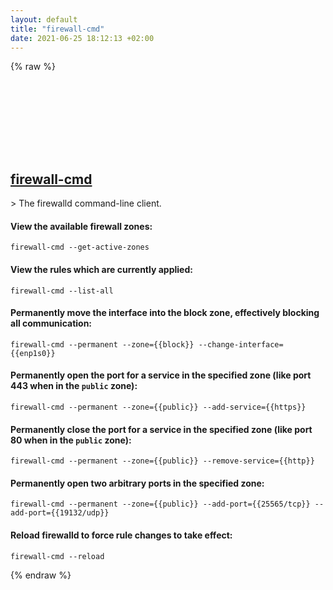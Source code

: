 ```yaml
---
layout: default
title: "firewall-cmd"
date: 2021-06-25 18:12:13 +02:00
---
```

{% raw %}
<h2 id="firewall-cmd">
  <a href="/en/linux/firewall-cmd.html">firewall-cmd</a> <a href="#firewall-cmd"><svg class="icon">
    <use href="/assets/images/unicode_sprite.svg#link" />
  </svg></a>
</h2>
> The firewalld command-line client.

#### View the available firewall zones:
```shell
firewall-cmd --get-active-zones
```
#### View the rules which are currently applied:
```shell
firewall-cmd --list-all
```
#### Permanently move the interface into the block zone, effectively blocking all communication:
```shell
firewall-cmd --permanent --zone={{block}} --change-interface={{enp1s0}}
```
#### Permanently open the port for a service in the specified zone (like port 443 when in the `public` zone):
```shell
firewall-cmd --permanent --zone={{public}} --add-service={{https}}
```
#### Permanently close the port for a service in the specified zone (like port 80 when in the `public` zone):
```shell
firewall-cmd --permanent --zone={{public}} --remove-service={{http}}
```
#### Permanently open two arbitrary ports in the specified zone:
```shell
firewall-cmd --permanent --zone={{public}} --add-port={{25565/tcp}} --add-port={{19132/udp}}
```
#### Reload firewalld to force rule changes to take effect:
```shell
firewall-cmd --reload
```
{% endraw %}